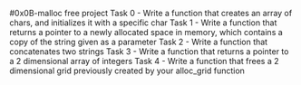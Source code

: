 #0x0B-malloc free project
Task 0 - Write a function that creates an array of chars, and initializes it with a specific char
Task 1 - Write a function that returns a pointer to a newly allocated space in memory, which contains a copy of the string given as a parameter
Task 2 - Write a function that concatenates two strings
Task 3 - Write a function that returns a pointer to a 2 dimensional array of integers
Task 4 - Write a function that frees a 2 dimensional grid previously created by your alloc_grid function
